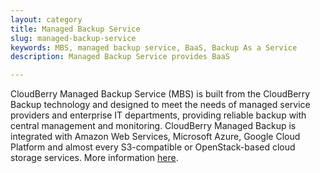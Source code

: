 ```yaml
---
layout: category
title: Managed Backup Service
slug: managed-backup-service
keywords: MBS, managed backup service, BaaS, Backup As a Service
description: Managed Backup Service provides BaaS

---
```


CloudBerry Managed Backup Service (MBS) is built from the CloudBerry Backup technology and designed to meet the needs of managed service providers and enterprise IT departments, providing reliable backup with central management and monitoring. CloudBerry Managed Backup is integrated with Amazon Web Services, Microsoft Azure, Google Cloud Platform and almost every S3-compatible or OpenStack-based cloud storage services. More information [here][9cb6d954].

  [9cb6d954]: http://www.cloudberrylab.com/managed-online-backup-service-amazon-s3-azure.aspx "CloudBerry Managed Backup Service (MBS)"

  

